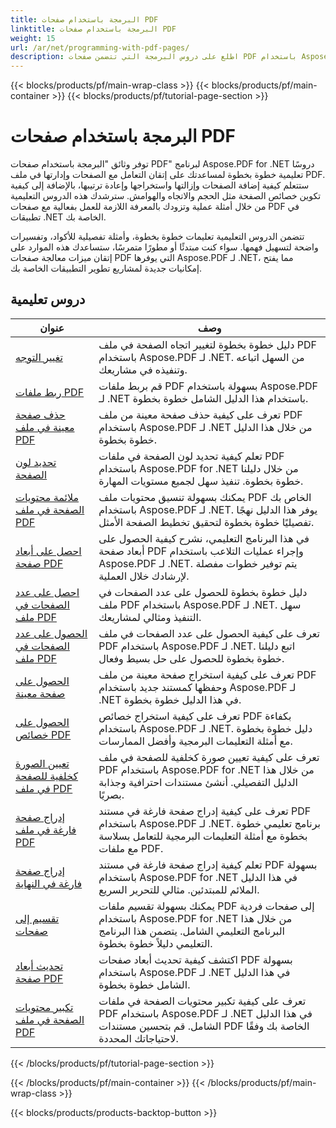 ```yaml
---
title: البرمجة باستخدام صفحات PDF
linktitle: البرمجة باستخدام صفحات PDF
weight: 15
url: /ar/net/programming-with-pdf-pages/
description: اطلع على دروس البرمجة التي تتضمن صفحات PDF باستخدام Aspose.PDF لـ .NET. تعرّف على كيفية التعامل مع صفحات ملفات PDF وتخصيصها.
---
```


{{< blocks/products/pf/main-wrap-class >}}
{{< blocks/products/pf/main-container >}}
{{< blocks/products/pf/tutorial-page-section >}}

# البرمجة باستخدام صفحات PDF

توفر وثائق "البرمجة باستخدام صفحات PDF" لبرنامج Aspose.PDF for .NET دروسًا تعليمية خطوة بخطوة لمساعدتك على إتقان التعامل مع الصفحات وإدارتها في ملف PDF. ستتعلم كيفية إضافة الصفحات وإزالتها واستخراجها وإعادة ترتيبها، بالإضافة إلى كيفية تكوين خصائص الصفحة مثل الحجم والاتجاه والهوامش. سترشدك هذه الدروس التعليمية من خلال أمثلة عملية وتزودك بالمعرفة اللازمة للعمل بفعالية مع صفحات PDF في تطبيقات .NET الخاصة بك.

تتضمن الدروس التعليمية تعليمات خطوة بخطوة، وأمثلة تفصيلية للأكواد، وتفسيرات واضحة لتسهيل فهمها. سواء كنت مبتدئًا أو مطورًا متمرسًا، ستساعدك هذه الموارد على إتقان ميزات معالجة صفحات PDF التي يوفرها Aspose.PDF لـ .NET، مما يفتح إمكانيات جديدة لمشاريع تطوير التطبيقات الخاصة بك.

## دروس تعليمية
| عنوان | وصف |
| --- | --- | 
| [تغيير التوجه](./change-orientation/) | دليل خطوة بخطوة لتغيير اتجاه الصفحة في ملف PDF باستخدام Aspose.PDF لـ .NET. من السهل اتباعه وتنفيذه في مشاريعك. |  
| [ربط ملفات PDF](./concatenate-pdf-files/) | قم بربط ملفات PDF بسهولة باستخدام Aspose.PDF لـ .NET باستخدام هذا الدليل الشامل خطوة بخطوة. |  
| [حذف صفحة معينة في ملف PDF](./delete-particular-page/) | تعرف على كيفية حذف صفحة معينة من ملف PDF باستخدام Aspose.PDF لـ .NET من خلال هذا الدليل خطوة بخطوة. |  
| [تحديد لون الصفحة](./determine-page-color/) | تعلم كيفية تحديد لون الصفحة في ملفات PDF باستخدام Aspose.PDF for .NET من خلال دليلنا خطوة بخطوة. تنفيذ سهل لجميع مستويات المهارة. |  
| [ملائمة محتويات الصفحة في ملف PDF](./fit-page-contents/) | يمكنك بسهولة تنسيق محتويات ملف PDF الخاص بك باستخدام Aspose.PDF لـ .NET. يوفر هذا الدليل نهجًا تفصيليًا خطوة بخطوة لتحقيق تخطيط الصفحة الأمثل. |  
| [احصل على أبعاد صفحة PDF](./get-dimensions/) | في هذا البرنامج التعليمي، نشرح كيفية الحصول على أبعاد صفحة PDF وإجراء عمليات التلاعب باستخدام Aspose.PDF لـ .NET. يتم توفير خطوات مفصلة لإرشادك خلال العملية. |  
| [احصل على عدد الصفحات في ملف PDF](./get-number-of-pages/) | دليل خطوة بخطوة للحصول على عدد الصفحات في ملف PDF باستخدام Aspose.PDF لـ .NET. سهل التنفيذ ومثالي لمشاريعك. |  
| [الحصول على عدد الصفحات في ملف PDF](./get-page-count/) | تعرف على كيفية الحصول على عدد الصفحات في ملف PDF باستخدام Aspose.PDF لـ .NET. اتبع دليلنا خطوة بخطوة للحصول على حل بسيط وفعال. |  
| [الحصول على صفحة معينة](./get-particular-page/) | تعرف على كيفية استخراج صفحة معينة من ملف PDF وحفظها كمستند جديد باستخدام Aspose.PDF لـ .NET في هذا الدليل خطوة بخطوة. |  
| [الحصول على خصائص PDF](./get-properties/) | تعرف على كيفية استخراج خصائص PDF بكفاءة باستخدام Aspose.PDF لـ .NET. دليل خطوة بخطوة مع أمثلة التعليمات البرمجية وأفضل الممارسات. |  
| [تعيين الصورة كخلفية للصفحة في ملف PDF](./image-as-background/) | تعرف على كيفية تعيين صورة كخلفية للصفحة في ملف PDF باستخدام Aspose.PDF for .NET من خلال هذا الدليل التفصيلي. أنشئ مستندات احترافية وجذابة بصريًا. |  
| [إدراج صفحة فارغة في ملف PDF](./insert-empty-page/) | تعرف على كيفية إدراج صفحة فارغة في مستند PDF باستخدام Aspose.PDF لـ .NET. برنامج تعليمي خطوة بخطوة مع أمثلة التعليمات البرمجية للتعامل بسلاسة مع ملفات PDF. |  
| [إدراج صفحة فارغة في النهاية](./insert-empty-page-at-end/) | تعلم كيفية إدراج صفحة فارغة في مستند PDF بسهولة باستخدام Aspose.PDF for .NET في هذا الدليل الملائم للمبتدئين. مثالي للتحرير السريع. |  
| [تقسيم إلى صفحات](./split-to-pages/) | يمكنك بسهولة تقسيم ملفات PDF إلى صفحات فردية باستخدام Aspose.PDF for .NET من خلال هذا البرنامج التعليمي الشامل. يتضمن هذا البرنامج التعليمي دليلاً خطوة بخطوة. |  
| [تحديث أبعاد صفحة PDF](./update-dimensions/) | اكتشف كيفية تحديث أبعاد صفحات PDF بسهولة باستخدام Aspose.PDF لـ .NET في هذا الدليل الشامل خطوة بخطوة. |  
| [تكبير محتويات الصفحة في ملف PDF](./zoom-to-page-contents/) | تعرف على كيفية تكبير محتويات الصفحة في ملفات PDF باستخدام Aspose.PDF لـ .NET في هذا الدليل الشامل. قم بتحسين مستندات PDF الخاصة بك وفقًا لاحتياجاتك المحددة. |  
{{< /blocks/products/pf/tutorial-page-section >}}

{{< /blocks/products/pf/main-container >}}
{{< /blocks/products/pf/main-wrap-class >}}

{{< blocks/products/products-backtop-button >}}
